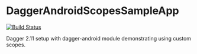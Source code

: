 # DaggerAndroidScopesSampleApp

[![Build Status](https://travis-ci.org/jshvarts/DaggerAndroidScopesSampleApp.svg?branch=master)](https://travis-ci.org/jshvarts/DaggerAndroidScopesSampleApp)

Dagger 2.11 setup with dagger-android module demonstrating using custom scopes.

